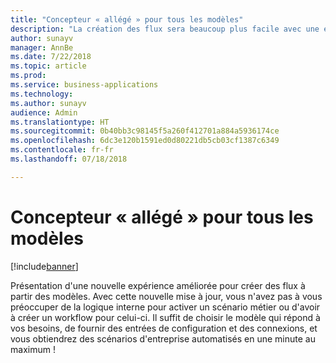 ```yaml
---
title: "Concepteur « allégé » pour tous les modèles"
description: "La création des flux sera beaucoup plus facile avec une expérience de première configuration pour les modèles : les utilisateurs auront simplement à fournir les paramètres requis."
author: sunayv
manager: AnnBe
ms.date: 7/22/2018
ms.topic: article
ms.prod: 
ms.service: business-applications
ms.technology: 
ms.author: sunayv
audience: Admin
ms.translationtype: HT
ms.sourcegitcommit: 0b40bb3c98145f5a260f412701a884a5936174ce
ms.openlocfilehash: 6dc3e120b1591ed0d80221db5cb03cf1387c6349
ms.contentlocale: fr-fr
ms.lasthandoff: 07/18/2018

---
```

# <a name="diet-designer-for-all-templates"></a>Concepteur « allégé » pour tous les modèles


[!include[banner](../../includes/banner.md)]

Présentation d'une nouvelle expérience améliorée pour créer des flux à partir des modèles. Avec cette nouvelle mise à jour, vous n'avez pas à vous préoccuper de la logique interne pour activer un scénario métier ou d'avoir à créer un workflow pour celui-ci. Il suffit de choisir le modèle qui répond à vos besoins, de fournir des entrées de configuration et des connexions, et vous obtiendrez des scénarios d'entreprise automatisés en une minute au maximum !

